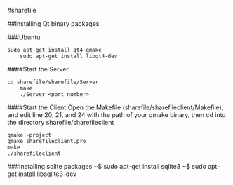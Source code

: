 #sharefile

##Installing Qt binary packages

###Ubuntu

	sudo apt-get install qt4-qmake
    	sudo apt-get install libqt4-dev
    
####Start the Server

	cd sharefile/sharefile/Server
    	make
    	./Server <port number>
    
####Start the Client
Open the Makefile (sharefile/sharefileclient/Makefile), and edit line 20, 21, and 24 with the path of your qmake binary, then cd into the directory sharefile/sharefileclient

	qmake -project 
	qmake sharefileclient.pro 
	make 
	./sharefileclient
    
###Installing sqlite packages
~$ sudo apt-get install sqlite3
~$ sudo apt-get install libsqlite3-dev

